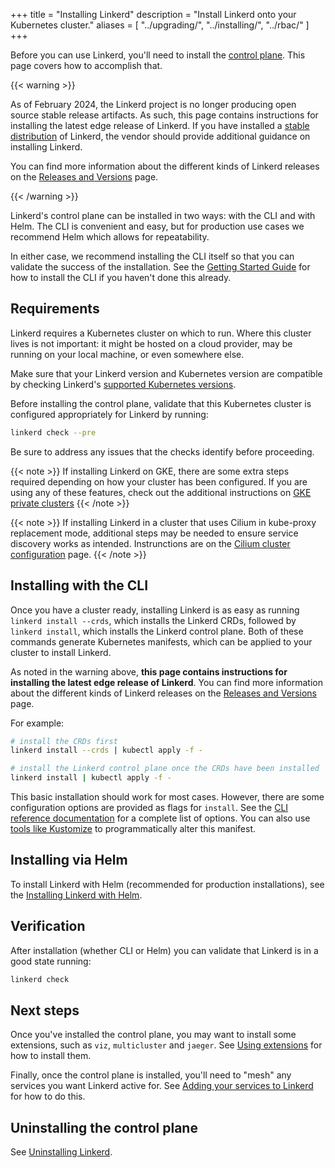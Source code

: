 +++
title = "Installing Linkerd"
description = "Install Linkerd onto your Kubernetes cluster."
aliases = [
  "../upgrading/",
  "../installing/",
  "../rbac/"
]
+++

Before you can use Linkerd, you'll need to install the [control
plane](../../reference/architecture/#control-plane). This page covers how to
accomplish that.

{{< warning >}}

As of February 2024, the Linkerd project is no longer producing open source
stable release artifacts. As such, this page contains instructions for
installing the latest edge release of Linkerd. If you have installed a [stable
distribution](/releases/#stable) of Linkerd, the vendor should provide
additional guidance on installing Linkerd.

You can find more information about the different kinds of Linkerd releases on
the [Releases and Versions](/releases/) page.

{{< /warning >}}

Linkerd's control plane can be installed in two ways: with the CLI and with
Helm. The CLI is convenient and easy, but for production use cases we recommend
Helm which allows for repeatability.

In either case, we recommend installing the CLI itself so that you can validate
the success of the installation. See the [Getting Started
Guide](../../getting-started/) for how to install the CLI if you haven't done
this already.

## Requirements

Linkerd requires a Kubernetes cluster on which to run. Where this cluster lives
is not important: it might be hosted on a cloud provider, may be running on your
local machine, or even somewhere else.

Make sure that your Linkerd version and Kubernetes version are compatible by
checking Linkerd's [supported Kubernetes
versions](../../reference/k8s-versions/).

Before installing the control plane, validate that this Kubernetes cluster is
configured appropriately for Linkerd by running:

```bash
linkerd check --pre
```

Be sure to address any issues that the checks identify before proceeding.

{{< note >}}
If installing Linkerd on GKE, there are some extra steps required depending on
how your cluster has been configured. If you are using any of these features,
check out the additional instructions on [GKE private
clusters](../../reference/cluster-configuration/#private-clusters)
{{< /note >}}

{{< note >}}
If installing Linkerd in a cluster that uses Cilium in kube-proxy replacement
mode, additional steps may be needed to ensure service discovery works as
intended. Instrunctions are on the [Cilium cluster
configuration](../../reference/cluster-configuration/#cilium) page.
{{< /note >}}

## Installing with the CLI

Once you have a cluster ready, installing Linkerd is as easy as running `linkerd
install --crds`, which installs the Linkerd CRDs, followed by `linkerd install`,
which installs the Linkerd control plane. Both of these commands generate
Kubernetes manifests, which can be applied to your cluster to install Linkerd.

As noted in the warning above, **this page contains instructions for
installing the latest edge release of Linkerd**. You can find more information
about the different kinds of Linkerd releases on the [Releases and
Versions](/releases/) page.

For example:

```bash
# install the CRDs first
linkerd install --crds | kubectl apply -f -

# install the Linkerd control plane once the CRDs have been installed
linkerd install | kubectl apply -f -
```

This basic installation should work for most cases. However, there are some
configuration options are provided as flags for `install`. See the [CLI
reference documentation](../../reference/cli/install/) for a complete list of
options. You can also use [tools like Kustomize](../customize-install/) to
programmatically alter this manifest.

## Installing via Helm

To install Linkerd with Helm (recommended for production installations),
see the [Installing Linkerd with Helm](../install-helm/).

## Verification

After installation (whether CLI or Helm) you can validate that Linkerd is in a
good state running:

```bash
linkerd check
```

## Next steps

Once you've installed the control plane, you may want to install some
extensions, such as `viz`, `multicluster` and `jaeger`. See [Using
extensions](../extensions/) for how to install them.

Finally, once the control plane is installed, you'll need to "mesh" any services
you want Linkerd active for. See [Adding your services to
Linkerd](../../adding-your-service/) for how to do this.

## Uninstalling the control plane

See [Uninstalling Linkerd](../uninstall/).
